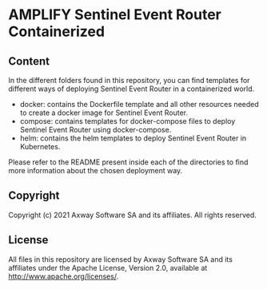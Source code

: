 # AMPLIFY Sentinel Event Router Containerized

## Content
In the different folders found in this repository, you can find templates for different ways of deploying Sentinel Event Router in a containerized world.
- docker: contains the Dockerfile template and all other resources needed to create a docker image for Sentinel Event Router.
- compose: contains templates for docker-compose files to deploy Sentinel Event Router using docker-compose.
- helm: contains the helm templates to deploy Sentinel Event Router in Kubernetes.

Please refer to the README present inside each of the directories to find more information about the chosen deployment way.

## Copyright

Copyright (c) 2021 Axway Software SA and its affiliates. All rights reserved.

## License

All files in this repository are licensed by Axway Software SA and its affiliates under the Apache License, Version 2.0, available at http://www.apache.org/licenses/.
